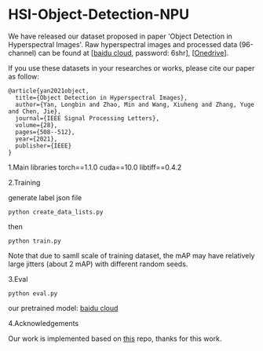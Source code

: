 # HSI-Object-Detection-NPU
We have released our dataset proposed in paper 'Object Detection in Hyperspectral Images'. 
Raw hyperspectral images and processed data (96-channel) can be found at [[baidu cloud]( https://pan.baidu.com/s/1mtXDJfU6M8F60GZinLam-w), password: 6shr],
[[Onedrive](https://mailnwpueducn-my.sharepoint.com/:u:/g/personal/yanlongbin_mail_nwpu_edu_cn/ERsB07TPh8RGrNpsgIejn38B0rmwzJEBgLmL5hzwvYlV7g?e=Upk6iW)].

If you use these datasets in your researches or works, please cite our paper as follow:

```
@article{yan2021object,
  title={Object Detection in Hyperspectral Images},
  author={Yan, Longbin and Zhao, Min and Wang, Xiuheng and Zhang, Yuge and Chen, Jie},
  journal={IEEE Signal Processing Letters},
  volume={28},
  pages={508--512},
  year={2021},
  publisher={IEEE}
}
```
1.Main libraries
torch==1.1.0
cuda==10.0
libtiff==0.4.2

2.Training

generate label json file
```
python create_data_lists.py
```

then

```
python train.py
```
Note that due to samll scale of training dataset, the mAP may have relatively large jitters (about 2 mAP) with different random seeds.

3.Eval

```
python eval.py
```

our pretrained model: [baidu cloud](https://pan.baidu.com/s/11mQsR10Z35EH6Kw9__LyrA)

4.Acknowledgements

Our work is implemented based on [this](https://github.com/sgrvinod/a-PyTorch-Tutorial-to-Object-Detection) repo, thanks for this work.
